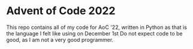 # Advent of Code 2022

This repo contains all of my code for AoC '22, written in Python as that is the language I felt like using on December 1st
Do not expect code to be good, as I am not a very good programmer.
